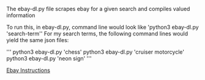 The ebay-dl.py file scrapes ebay for a given search and compiles valued information

To run this, in ebay-dl.py, command line would look like 'python3 ebay-dl.py 'search-term''
For my search terms, the following command lines would yield the same json files:

'''
    python3 ebay-dl.py 'chess'
    python3 ebay-dl.py 'cruiser motorcycle'
    python3 ebay-dl.py 'neon sign'
'''

<a href='https://github.com/mikeizbicki/cmc-csci040/tree/2021fall/hw_03'> Ebay Instructions </a>
